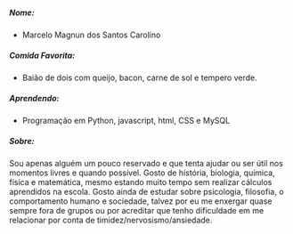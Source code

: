 ##### Nome: 
 - Marcelo Magnun dos Santos Carolino

##### Comida Favorita: 
 - Baião de dois com queijo, bacon, carne de sol e tempero verde. 

##### Aprendendo: 
 - Programação em Python, javascript, html, CSS e MySQL 

##### Sobre: 

Sou apenas alguém um pouco reservado e que tenta ajudar ou ser útil nos momentos livres e quando possível. 
Gosto de história, biologia, química, física e matemática, mesmo estando muito tempo sem realizar cálculos aprendidos na escola. 
Gosto ainda de estudar sobre psicologia, filosofia, o comportamento humano e sociedade, talvez por eu me enxergar quase sempre fora de grupos ou por acreditar que tenho dificuldade em me relacionar por conta de timidez/nervosismo/ansiedade.

